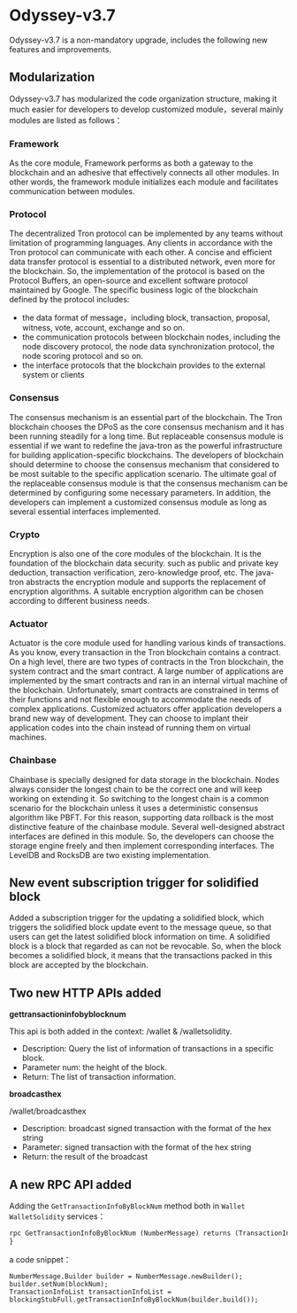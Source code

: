 # Odyssey-v3.7
Odyssey-v3.7 is a non-mandatory upgrade, includes the following new features and improvements.

## Modularization
Odyssey-v3.7 has modularized the code organization structure, making it much easier for developers to develop customized module，several mainly modules are listed as follows：

### Framework
As the core module, Framework performs as both a gateway to the blockchain and an adhesive that effectively connects all other modules. In other words, the framework module initializes each module and facilitates communication between modules.

### Protocol
The decentralized Tron protocol can be implemented by any teams without limitation of programming languages. Any clients in accordance with the Tron protocol can communicate with each other.
A concise and efficient data transfer protocol is essential to a distributed network, even more for the blockchain. So, the implementation of the protocol is based on the Protocol Buffers, an open-source and excellent software protocol maintained by Google. 
The specific business logic of the blockchain defined by the protocol includes:
- the data format of message，including block, transaction, proposal, witness, vote, account, exchange and so on.
- the communication protocols between blockchain nodes, including the node discovery protocol, the node data synchronization protocol, the node scoring protocol and so on.
- the interface protocols that the blockchain provides to the external system or clients

### Consensus 
The consensus mechanism is an essential part of the blockchain. The Tron blockchain chooses the DPoS as the core consensus mechanism and it has been running steadily for a long time. But replaceable consensus module is essential if we want to redefine the java-tron as the powerful infrastructure for building application-specific blockchains. The developers of blockchain should determine to choose the consensus mechanism that considered to be most suitable to the specific application scenario. The ultimate goal of the replaceable consensus module is that the consensus mechanism can be determined by configuring some necessary parameters. In addition, the developers can implement a customized consensus module as long as several essential interfaces implemented.

### Crypto
Encryption is also one of the core modules of the blockchain. It is the foundation of the
blockchain data security. such as public and private key deduction, transaction verification, zero-knowledge proof, etc. The java-tron abstracts the encryption module and supports the replacement of encryption algorithms. A suitable encryption algorithm can be chosen according to different business needs.

### Actuator
Actuator is the core module used for handling various kinds of transactions. As you know, every transaction in the Tron blockchain contains a contract. On a high level, there are two types of contracts in the Tron blockchain, the system contract and the smart contract. A large number of applications are implemented by the smart contracts and ran in an internal virtual machine of the blockchain. Unfortunately, smart contracts are constrained in terms of their functions and not flexible enough to accommodate the needs of complex applications. Customized actuators offer application developers a brand new way of development. They can choose to implant their application codes into the chain instead of running them on virtual machines.

### Chainbase
Chainbase is specially designed for data storage in the blockchain. Nodes always consider the longest chain to be the correct one and will keep working on extending it. So switching to the longest chain is a common scenario for the blockchain unless it uses a deterministic consensus algorithm like PBFT. For this reason, supporting data rollback is the most distinctive feature of the chainbase module. Several well-designed abstract interfaces are defined in this module. So, the developers can choose the storage engine freely and then implement corresponding interfaces. The LevelDB and RocksDB are two existing implementation.

## New event subscription trigger for solidified block
Added a subscription trigger for the updating a solidified block, which triggers the solidified block update event to the message queue, so that users can get the latest solidified block information on time. A solidified block is a block that regarded as can not be revocable. So, when the block becomes a solidified block, it means that the transactions packed in this block are accepted by the blockchain.

## Two new HTTP APIs added
**gettransactioninfobyblocknum**

This api is both added in the context: /wallet & /walletsolidity.
* Description: Query the list of information of transactions in a specific block.
* Parameter num: the height of the block.
* Return: The list of transaction information.

**broadcasthex**

/wallet/broadcasthex
* Description: broadcast signed transaction with the format of the hex string
* Parameter: signed transaction with the format of the hex string
* Return: the result of the broadcast

## A new RPC API added
Adding the `GetTransactionInfoByBlockNum` method both in `Wallet` `WalletSolidity` services：
```proto
rpc GetTransactionInfoByBlockNum (NumberMessage) returns (TransactionInfoList) {
}
```
a code snippet：
```
NumberMessage.Builder builder = NumberMessage.newBuilder();
builder.setNum(blockNum);
TransactionInfoList transactionInfoList = blockingStubFull.getTransactionInfoByBlockNum(builder.build());
```